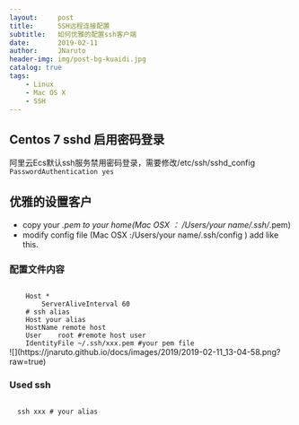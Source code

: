 ```yaml
---
layout:     post
title:      SSH远程连接配置
subtitle:   如何优雅的配置ssh客户端
date:       2019-02-11
author:     JNaruto
header-img: img/post-bg-kuaidi.jpg
catalog: true
tags:
    - Linux
    - Mac OS X
    - SSH
---
```


## Centos 7 sshd 启用密码登录
  阿里云Ecs默认ssh服务禁用密码登录，需要修改/etc/ssh/sshd_config
<code>
  PasswordAuthentication yes
</code>
## 优雅的设置客户

  - copy your *.pem to your home(Mac OSX ： /Users/your name/.ssh/*.pem)
  - modify config file (Mac OSX :/Users/your name/.ssh/config ) add like this. 

### 配置文件内容

<code>
  	Host *
    	ServerAliveInterval 60
  	# ssh alias
  	Host your alias
  	HostName remote host
  	User	root #remote host user
  	IdentityFile ~/.ssh/xxx.pem #your pem file
</code>
![](https://jnaruto.github.io/docs/images/2019/2019-02-11_13-04-58.png?raw=true)

### Used ssh
<code>
  ssh xxx # your alias
</code>
